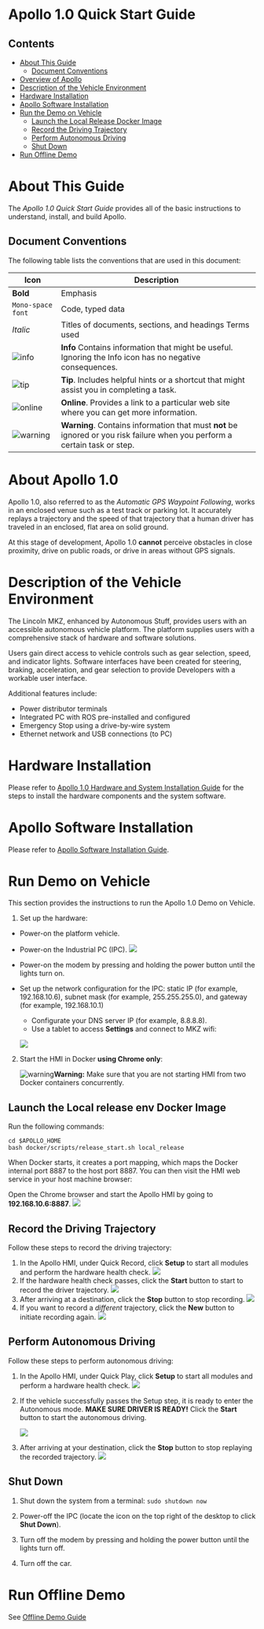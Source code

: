 # Apollo 1.0 Quick Start Guide
## Contents
* [About This Guide](#about-this-guide)
    * [Document Conventions](#document-conventions)
* [Overview of Apollo](#overview-of-apollo)
* [Description of the Vehicle Environment](#description-of-the-vehicle-environment)
* [Hardware Installation](#hardware-installation)
* [Apollo Software Installation](#apollo-software-installation)
* [Run the Demo on Vehicle](#run-the-demo-on-vehicle)
    * [Launch the Local Release Docker Image](#launch-the-local-release-env-docker-image)
    * [Record the Driving Trajectory](#record-driving-trajectory)
    * [Perform Autonomous Driving](#perform-autonomous-driving)
    * [Shut Down](#shut-down)
* [Run Offline Demo](#run-offline-demo)

# About This Guide

The _Apollo 1.0 Quick Start Guide_ provides all of the basic instructions to understand, install, and build Apollo.

## Document Conventions

The following table lists the conventions that are used in this document:

| **Icon**                            | **Description**                          |
| ----------------------------------- | ---------------------------------------- |
| **Bold**                            | Emphasis                                 |
| `Mono-space font`                   | Code, typed data                         |
| _Italic_                            | Titles of documents, sections, and headings Terms used |
| ![info](images/info_icon.png)       | **Info**  Contains information that might be useful.  Ignoring the Info icon has no negative consequences. |
| ![tip](images/tip_icon.png)         | **Tip**. Includes helpful hints or a shortcut that might assist you in completing a task. |
| ![online](images/online_icon.png)   | **Online**. Provides a link to a particular web site where you can get more information. |
| ![warning](images/warning_icon.png) | **Warning**. Contains information that must **not** be ignored or you risk failure when you perform a certain task or step. |

# About Apollo 1.0

Apollo 1.0, also referred to as the _Automatic GPS Waypoint Following_, works in an enclosed venue such as a test track or parking lot. It accurately replays a trajectory and the speed of that trajectory that a human driver has traveled in an enclosed, flat area on solid ground.

At this stage of development, Apollo 1.0 **cannot** perceive obstacles in close proximity, drive on public roads, or drive in areas without GPS signals.

# Description of the Vehicle Environment

The Lincoln MKZ, enhanced by Autonomous Stuff, provides users with an accessible autonomous vehicle platform. The platform supplies users with a comprehensive stack of hardware and software solutions.

Users gain direct access to vehicle controls such as gear selection, speed, and indicator lights. Software interfaces have been created for steering, braking, acceleration, and gear selection to provide Developers with a workable user interface.

Additional features include:

- Power distributor terminals
- Integrated PC with ROS pre-installed and configured
- Emergency Stop using a drive-by-wire system
- Ethernet network and USB connections (to PC)

# Hardware Installation

Please refer to [Apollo 1.0 Hardware and System Installation Guide](https://github.com/ApolloAuto/apollo/blob/master/docs/quickstart/apollo_1_0_hardware_system_installation_guide.md)
for the steps to install the hardware components and the system software.

# Apollo Software Installation

Please refer to [Apollo Software Installation Guide](https://github.com/ApolloAuto/apollo/blob/master/docs/quickstart/apollo_software_installation_guide.md).

# Run Demo on Vehicle

This section provides the instructions to run the Apollo 1.0 Demo on Vehicle.
1. Set up the hardware:

- Power-on the platform vehicle.
- Power-on the Industrial PC (IPC).
    ![](images/ipc_power_on.png)
- Power-on the modem by pressing and holding the power button until the lights turn on.
- Set up the network configuration for the IPC: static IP (for example, 192.168.10.6), subnet mask (for example, 255.255.255.0), and gateway (for example, 192.168.10.1)
   - Configurate your DNS server IP (for example, 8.8.8.8).
   - Use a tablet to access **Settings** and connect to MKZ wifi:

   ![](images/ipad_config_wifi.png)

2. Start the HMI in Docker **using Chrome only**:

   ![warning](images/warning_icon.png)**Warning:** Make sure that you are not starting HMI from two Docker containers concurrently.

## Launch the Local release env Docker Image

Run the following commands:
```
cd $APOLLO_HOME
bash docker/scripts/release_start.sh local_release
```
When Docker starts, it creates a port mapping, which maps the Docker internal port 8887 to the host port 8887. You can then visit the HMI web service in your host machine browser:

Open the Chrome browser and start the Apollo HMI by going to **192.168.10.6:8887**.
 ![](images/start_hmi.png)

## Record the Driving Trajectory

Follow these steps to record the driving trajectory:

1. In the Apollo HMI, under Quick Record, click **Setup** to start all modules and perform the hardware health check.
   ![](images/hmi_record_setup.png)
2. If the hardware health check passes, click the **Start** button to start to record the driver trajectory.
   ![](images/hmi_record_start.png)
3. After arriving at a destination, click the **Stop** button to stop recording.
   ![](images/hmi_record_stop.png)
4. If you want to record a *different* trajectory, click the **New** button to initiate recording again.
   ![](images/hmi_record_reset.png)

## Perform Autonomous Driving

Follow these steps to perform autonomous driving:

1. In the Apollo HMI, under Quick Play, click **Setup** to start all modules and perform a hardware health check.
   ![](images/hmi_play_setup.png)

2. If the vehicle successfully passes the Setup step, it is ready to enter the Autonomous mode. **MAKE SURE DRIVER IS READY!**  Click the **Start** button to start the autonomous driving.

   ![](images/hmi_play_start.png)

3. After arriving at your destination,  click the **Stop** button to stop replaying the recorded trajectory.
   ![](images/hmi_play_stop.png)

## Shut Down

1. Shut down the system from a terminal:
    ```sudo shutdown now```

2. Power-off the IPC (locate the icon on the top right of the desktop to click **Shut Down**).

3. Turn off the modem by pressing and holding the power button until the lights turn off.

4. Turn off the car.

# Run Offline Demo
See [Offline Demo Guide](https://github.com/ApolloAuto/apollo/blob/master/docs/demo_guide/README.md)

